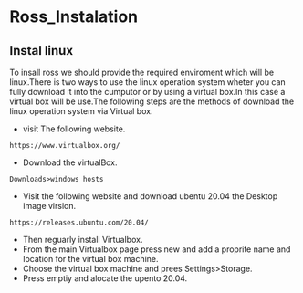 # Ross_Instalation
## Instal linux
To insall ross we should provide the required enviroment which will be linux.There is two ways to use the linux operation system wheter you can fully download it into 
the cumputor or by using a virtual box.In this case a virtual box will be use.The following steps are the methods of download the linux operation system via Virtual box.
* visit The following website.
```
https://www.virtualbox.org/
```
* Download the virtualBox.
```
Downloads>windows hosts
```
* Visit the following website and download ubentu 20.04 the Desktop image virsion.
```
https://releases.ubuntu.com/20.04/
```
* Then reguarly install Virtualbox.
* From the main Virtualbox page press new and add a proprite name and location for the virtual box machine.
* Choose the virtual box machine and prees Settings>Storage.
* Press emptiy and alocate the upento 20.04.

